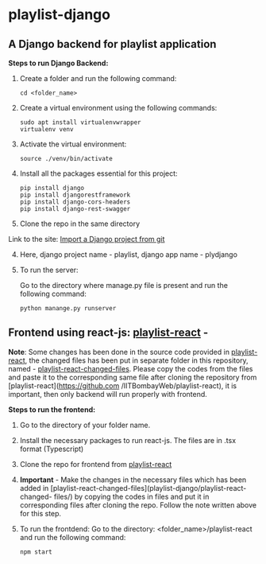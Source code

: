 # playlist-django
        
## A Django backend for playlist application
  
**Steps to run Django Backend:**

1. Create a folder and run the following command: 
   ```
   cd <folder_name> 
   ```

2. Create a virtual environment using the following commands:
   ```
   sudo apt install virtualenvwrapper
   virtualenv venv
   ```
   
3. Activate the virtual environment:
   ```
   source ./venv/bin/activate
   ```
   
2. Install all the packages essential for this project:
   ```
   pip install django
   pip install djangorestframework 
   pip install django-cors-headers
   pip install django-rest-swagger
   ```
   
3. Clone the repo in the same directory

Link to the site: [Import a Django project from git](https://stackoverflow.com/questions/12400077/how-to-import-a-django-app-from-git-into-a-project)

4. Here, django project name - playlist, django app name - plydjango

5. To run the server: 

   Go to the directory where manage.py file is present and run the following command:
   ```
   python manange.py runserver
   ```
## Frontend using react-js: [playlist-react](https://github.com/IITBombayWeb/playlist-react) -

  **Note**: 
        Some changes has been done in the source code provided in [playlist-react](https://github.com/IITBombayWeb/playlist-react), the changed files has 
        been put in separate folder in this repository, named - [playlist-react-changed-files](playlist-django/playlist-react-changed-files/). Please copy 
        the codes from the files and paste it to the corresponding same file after cloning the repository from [playlist-react](https://github.com
        /IITBombayWeb/playlist-react), it is important, then only backend will run properly with frontend.
        
**Steps to run the frontend:**

1. Go to the directory of your folder name.

2. Install the necessary packages to run react-js. The files are in .tsx format (Typescript)

3. Clone the repo for frontend from [playlist-react](https://github.com/IITBombayWeb/playlist-react)

4. **Important** - Make the changes in the necessary files which has been added in [playlist-react-changed-files](playlist-django/playlist-react-changed-
    files/) by copying the codes in files and put it in corresponding files after cloning the repo. Follow the note written above for this step.
    
5. To run the frontdend: Go to the directory: <folder_name>/playlist-react and run the following command:
   ```
   npm start
   ```
